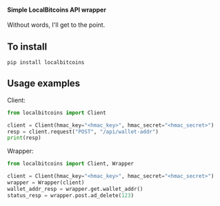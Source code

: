 #### Simple LocalBitcoins API wrapper

Without words, I'll get to the point.

## To install
`pip install localbitcoins`


## Usage examples
Client:
```python
from localbitcoins import Client

client = Client(hmac_key="<hmac_key>", hmac_secret="<hmac_secret>")
resp = client.request("POST", "/api/wallet-addr")
print(resp)

```
Wrapper:
```python
from localbitcoins import Client, Wrapper

client = Client(hmac_key="<hmac_key>", hmac_secret="<hmac_secret>")
wrapper = Wrapper(client)
wallet_addr_resp = wrapper.get.wallet_addr()
status_resp = wrapper.post.ad_delete(123)
```
